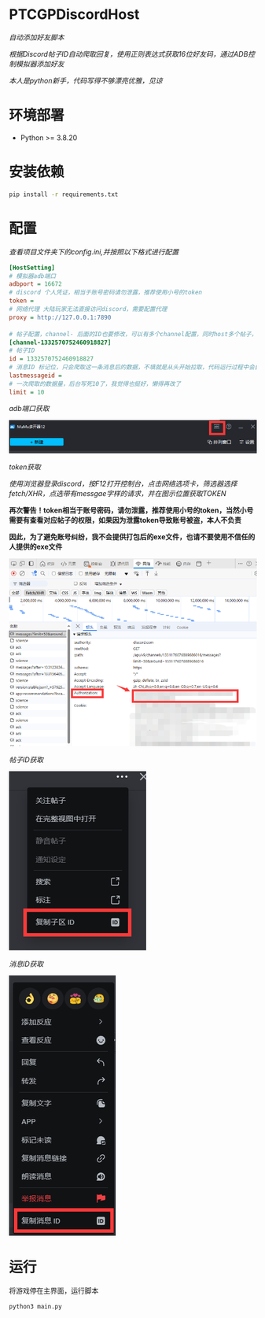 # **__PTCGPDiscordHost__**

*自动添加好友脚本*

*根据Discord帖子ID自动爬取回复，使用正则表达式获取16位好友码，通过ADB控制模拟器添加好友*

*本人是python新手，代码写得不够漂亮优雅，见谅*

# 环境部署

- Python >= 3.8.20

# 安装依赖

```sh
pip install -r requirements.txt
```

# 配置

*查看项目文件夹下的config.ini,并按照以下格式进行配置*
```ini
[HostSetting]
# 模拟器adb端口
adbport = 16672
# discord 个人凭证，相当于账号密码请勿泄露，推荐使用小号的token
token = 
# 网络代理 大陆玩家无法直接访问discord，需要配置代理
proxy = http://127.0.0.1:7890

# 帖子配置，channel- 后面的ID也要修改，可以有多个channel配置，同时host多个帖子，但并未测试
[channel-1332570752460918827]
# 帖子ID 
id = 1332570752460918827
# 消息ID 标记位，只会爬取这一条消息后的数据，不填就是从头开始拉取，代码运行过程中会自动更新消息ID
lastmessageid = 
# 一次爬取的数据量，后台写死10了，我觉得也挺好，懒得再改了
limit = 10


```

*adb端口获取*

![img.png](img.png)

*token获取*

*使用浏览器登录discord，按F12打开控制台，点击网络选项卡，筛选器选择 fetch/XHR，点选带有messgae字样的请求，并在图示位置获取TOKEN*

**再次警告！token相当于账号密码，请勿泄露，推荐使用小号的token，当然小号需要有查看对应帖子的权限，如果因为泄露token导致账号被盗，本人不负责**

**因此，为了避免账号纠纷，我不会提供打包后的exe文件，也请不要使用不信任的人提供的exe文件**

![img_1.png](img_1.png)

*帖子ID获取*

![img_2.png](img_2.png)

*消息ID获取*

![img_3.png](img_3.png)

# 运行
将游戏停在主界面，运行脚本
```sh
python3 main.py
```

